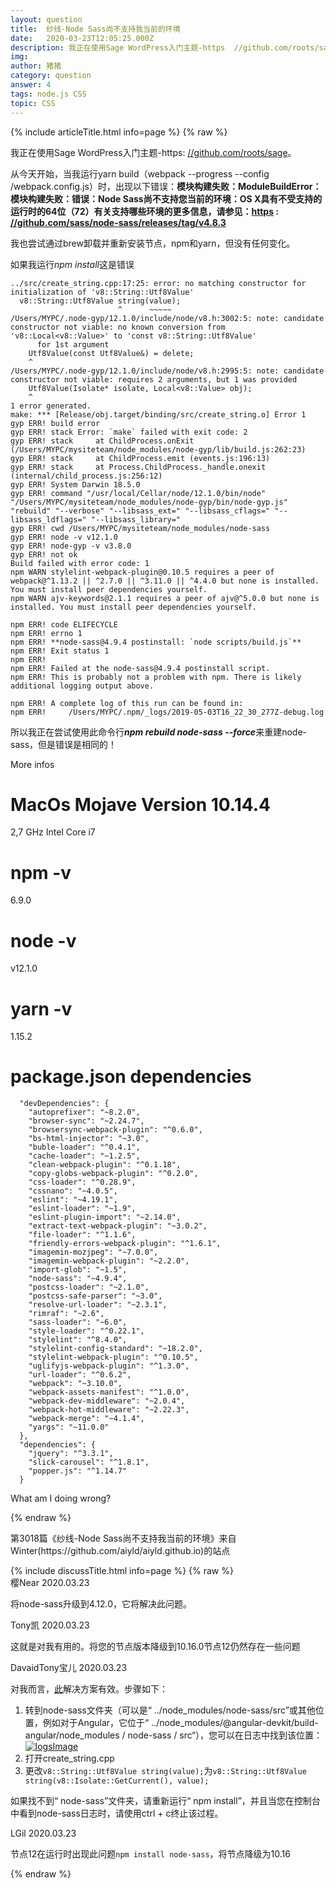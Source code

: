 ```yaml
---
layout: question
title:  纱线-Node Sass尚不支持我当前的环境
date:   2020-03-23T12:05:25.000Z
description: 我正在使用Sage WordPress入门主题-https  //github.com/roots/sage。从今天开始，当我运行yarn build...
img: 
author: 猪猪
category: question
answer: 4
tags: node.js CSS
topic: CSS
---
```

<div class="article-root">
  <div class="article">
    {% include articleTitle.html info=page %}
    {% raw %}
    <div class="article-content"><p><font style="vertical-align: inherit;"><font style="vertical-align: inherit;">我正在使用Sage WordPress入门主题-https: </font></font><a href="https://github.com/roots/sage" rel="noreferrer"><font style="vertical-align: inherit;"><font style="vertical-align: inherit;">//github.com/roots/sage</font></font></a><font style="vertical-align: inherit;"><font style="vertical-align: inherit;">。</font></font></p>

<p><font style="vertical-align: inherit;"><font style="vertical-align: inherit;">从今天开始，当我运行yarn build（webpack --progress --config /webpack.config.js）时，出现以下错误：</font></font><strong><font style="vertical-align: inherit;"><font style="vertical-align: inherit;">模块构建失败：ModuleBuildError：模块构建失败：错误：Node Sass尚不支持您当前的环境：OS X具有不受支持的运行时的64位（72）有关支持哪些环境的更多信息，请参见：</font><a href="https://github.com/sass/node-sass/releases/tag/v4.8.3" rel="noreferrer"><font style="vertical-align: inherit;">https</font></a><font style="vertical-align: inherit;"> :
 </font></font><a href="https://github.com/sass/node-sass/releases/tag/v4.8.3" rel="noreferrer"><font style="vertical-align: inherit;"><font style="vertical-align: inherit;">//github.com/sass/node-sass/releases/tag/v4.8.3</font></font></a></strong></p>

<p><font style="vertical-align: inherit;"><font style="vertical-align: inherit;">我也尝试通过brew卸载并重新安装节点，npm和yarn，但没有任何变化。 </font></font></p>

<p><font style="vertical-align: inherit;"><font style="vertical-align: inherit;">如果我运行</font></font><em><font style="vertical-align: inherit;"><font style="vertical-align: inherit;">npm install</font></font></em><font style="vertical-align: inherit;"><font style="vertical-align: inherit;">这是错误</font></font></p>

<pre><code>../src/create_string.cpp:17:25: error: no matching constructor for initialization of 'v8::String::Utf8Value'<font></font>
  v8::String::Utf8Value string(value);<font></font>
                        ^      ~~~~~<font></font>
/Users/MYPC/.node-gyp/12.1.0/include/node/v8.h:3002:5: note: candidate constructor not viable: no known conversion from 'v8::Local&lt;v8::Value&gt;' to 'const v8::String::Utf8Value'<font></font>
      for 1st argument<font></font>
    Utf8Value(const Utf8Value&amp;) = delete;<font></font>
    ^<font></font>
/Users/MYPC/.node-gyp/12.1.0/include/node/v8.h:2995:5: note: candidate constructor not viable: requires 2 arguments, but 1 was provided<font></font>
    Utf8Value(Isolate* isolate, Local&lt;v8::Value&gt; obj);<font></font>
    ^<font></font>
1 error generated.<font></font>
make: *** [Release/obj.target/binding/src/create_string.o] Error 1<font></font>
gyp ERR! build error <font></font>
gyp ERR! stack Error: `make` failed with exit code: 2<font></font>
gyp ERR! stack     at ChildProcess.onExit (/Users/MYPC/mysiteteam/node_modules/node-gyp/lib/build.js:262:23)<font></font>
gyp ERR! stack     at ChildProcess.emit (events.js:196:13)<font></font>
gyp ERR! stack     at Process.ChildProcess._handle.onexit (internal/child_process.js:256:12)<font></font>
gyp ERR! System Darwin 18.5.0<font></font>
gyp ERR! command "/usr/local/Cellar/node/12.1.0/bin/node" "/Users/MYPC/mysiteteam/node_modules/node-gyp/bin/node-gyp.js" "rebuild" "--verbose" "--libsass_ext=" "--libsass_cflags=" "--libsass_ldflags=" "--libsass_library="<font></font>
gyp ERR! cwd /Users/MYPC/mysiteteam/node_modules/node-sass<font></font>
gyp ERR! node -v v12.1.0<font></font>
gyp ERR! node-gyp -v v3.8.0<font></font>
gyp ERR! not ok <font></font>
Build failed with error code: 1<font></font>
npm WARN stylelint-webpack-plugin@0.10.5 requires a peer of webpack@^1.13.2 || ^2.7.0 || ^3.11.0 || ^4.4.0 but none is installed. You must install peer dependencies yourself.<font></font>
npm WARN ajv-keywords@2.1.1 requires a peer of ajv@^5.0.0 but none is installed. You must install peer dependencies yourself.<font></font>
<font></font>
npm ERR! code ELIFECYCLE<font></font>
npm ERR! errno 1<font></font>
npm ERR! **node-sass@4.9.4 postinstall: `node scripts/build.js`**<font></font>
npm ERR! Exit status 1<font></font>
npm ERR! <font></font>
npm ERR! Failed at the node-sass@4.9.4 postinstall script.<font></font>
npm ERR! This is probably not a problem with npm. There is likely additional logging output above.<font></font>
<font></font>
npm ERR! A complete log of this run can be found in:<font></font>
npm ERR!     /Users/MYPC/.npm/_logs/2019-05-03T16_22_30_277Z-debug.log<font></font>
</code></pre>

<p><font style="vertical-align: inherit;"><font style="vertical-align: inherit;">所以我正在尝试使用此命令行</font></font><strong><em><font style="vertical-align: inherit;"><font style="vertical-align: inherit;">npm rebuild node-sass --force</font></font></em></strong><font style="vertical-align: inherit;"><font style="vertical-align: inherit;">来重建node-sass，</font><font style="vertical-align: inherit;">但是错误是相同的！</font></font></p>

<p>More infos</p>

<h1>MacOs Mojave Version 10.14.4</h1>

<p>2,7 GHz Intel Core i7</p>

<h1>npm -v</h1>

<p>6.9.0</p>

<h1>node -v</h1>

<p>v12.1.0</p>

<h1>yarn -v</h1>

<p>1.15.2</p>

<h1>package.json dependencies</h1>

<pre><code>  "devDependencies": {<font></font>
    "autoprefixer": "~8.2.0",<font></font>
    "browser-sync": "~2.24.7",<font></font>
    "browsersync-webpack-plugin": "^0.6.0",<font></font>
    "bs-html-injector": "~3.0",<font></font>
    "buble-loader": "^0.4.1",<font></font>
    "cache-loader": "~1.2.5",<font></font>
    "clean-webpack-plugin": "^0.1.18",<font></font>
    "copy-globs-webpack-plugin": "^0.2.0",<font></font>
    "css-loader": "^0.28.9",<font></font>
    "cssnano": "~4.0.5",<font></font>
    "eslint": "~4.19.1",<font></font>
    "eslint-loader": "~1.9",<font></font>
    "eslint-plugin-import": "~2.14.0",<font></font>
    "extract-text-webpack-plugin": "~3.0.2",<font></font>
    "file-loader": "^1.1.6",<font></font>
    "friendly-errors-webpack-plugin": "^1.6.1",<font></font>
    "imagemin-mozjpeg": "~7.0.0",<font></font>
    "imagemin-webpack-plugin": "~2.2.0",<font></font>
    "import-glob": "~1.5",<font></font>
    "node-sass": "~4.9.4",<font></font>
    "postcss-loader": "~2.1.0",<font></font>
    "postcss-safe-parser": "~3.0",<font></font>
    "resolve-url-loader": "~2.3.1",<font></font>
    "rimraf": "~2.6",<font></font>
    "sass-loader": "~6.0",<font></font>
    "style-loader": "^0.22.1",<font></font>
    "stylelint": "^8.4.0",<font></font>
    "stylelint-config-standard": "~18.2.0",<font></font>
    "stylelint-webpack-plugin": "^0.10.5",<font></font>
    "uglifyjs-webpack-plugin": "^1.3.0",<font></font>
    "url-loader": "^0.6.2",<font></font>
    "webpack": "~3.10.0",<font></font>
    "webpack-assets-manifest": "^1.0.0",<font></font>
    "webpack-dev-middleware": "~2.0.4",<font></font>
    "webpack-hot-middleware": "~2.22.3",<font></font>
    "webpack-merge": "~4.1.4",<font></font>
    "yargs": "~11.0.0"<font></font>
  },<font></font>
  "dependencies": {<font></font>
    "jquery": "^3.3.1",<font></font>
    "slick-carousel": "^1.8.1",<font></font>
    "popper.js": "^1.14.7"<font></font>
  }<font></font>
</code></pre>

<p>What am I doing wrong?</p></div>
    {% endraw %}
  </div>
  <p class="winter_mark">第3018篇《纱线-Node Sass尚不支持我当前的环境》来自Winter(https://github.com/aiyld/aiyld.github.io)的站点</p>
  <div class="discuss-wrapper">
    {% include discussTitle.html info=page %}
    {% raw %}
    <div class="discuss-item">
        <div class="discuss-parent">
          <div class="discuss-meta">
            <span class="discuss-user">樱Near</span>
            <span class="discuss-time">2020.03.23</span>
          </div>
          <div class="discuss-comment"><p><font style="vertical-align: inherit;"><font style="vertical-align: inherit;">将node-sass升级到4.12.0，它将解决此问题。 </font></font></p></div>
        </div></div><div class="discuss-item">
        <div class="discuss-parent">
          <div class="discuss-meta">
            <span class="discuss-user">Tony凯</span>
            <span class="discuss-time">2020.03.23</span>
          </div>
          <div class="discuss-comment"><p><font style="vertical-align: inherit;"><font style="vertical-align: inherit;">这就是对我有用的。</font><font style="vertical-align: inherit;">将您的节点版本降级到10.16.0节点12仍然存在一些问题</font></font></p></div>
        </div></div><div class="discuss-item">
        <div class="discuss-parent">
          <div class="discuss-meta">
            <span class="discuss-user">DavaidTony宝儿</span>
            <span class="discuss-time">2020.03.23</span>
          </div>
          <div class="discuss-comment"><p><font style="vertical-align: inherit;"><font style="vertical-align: inherit;">对我而言，</font></font><a href="https://github.com/sass/node-sass/issues/2632#issuecomment-486186423" rel="nofollow noreferrer"><font style="vertical-align: inherit;"><font style="vertical-align: inherit;">此</font></font></a><font style="vertical-align: inherit;"><font style="vertical-align: inherit;">解决方案有效。</font><font style="vertical-align: inherit;">步骤如下：</font></font></p>

<ol>
<li><font style="vertical-align: inherit;"><font style="vertical-align: inherit;">转到node-sass文件夹（可以是“ ../node_modules/node-sass/src”或其他位置，例如对于Angular，它位于“ ../node_modules/@angular-devkit/build-angular/node_modules / node-sass / src“），您可以在日志中找到该位置：
</font></font><a href="https://i.stack.imgur.com/ry7bE.png" rel="nofollow noreferrer"><img src="https://i.stack.imgur.com/ry7bE.png" alt="logsImage"></a></li>
<li><font style="vertical-align: inherit;"><font style="vertical-align: inherit;">打开create_string.cpp</font></font></li>
<li><font style="vertical-align: inherit;"><font style="vertical-align: inherit;">更改</font></font><code>v8::String::Utf8Value string(value);</code><font style="vertical-align: inherit;"><font style="vertical-align: inherit;">为</font></font><code>v8::String::Utf8Value string(v8::Isolate::GetCurrent(), value);</code></li>
</ol>

<p><font style="vertical-align: inherit;"><font style="vertical-align: inherit;">如果找不到“ node-sass”文件夹，请重新运行“ npm install”，并且当您在控制台中看到node-sass日志时，请使用ctrl + c终止该过程。</font></font></p></div>
        </div></div><div class="discuss-item">
        <div class="discuss-parent">
          <div class="discuss-meta">
            <span class="discuss-user">LGil</span>
            <span class="discuss-time">2020.03.23</span>
          </div>
          <div class="discuss-comment"><p><font style="vertical-align: inherit;"><font style="vertical-align: inherit;">节点12在运行时出现此问题</font></font><code>npm install node-sass</code><font style="vertical-align: inherit;"><font style="vertical-align: inherit;">，将节点降级为10.16</font></font></p></div>
        </div></div>
    {% endraw %}
  </div>
<div>
